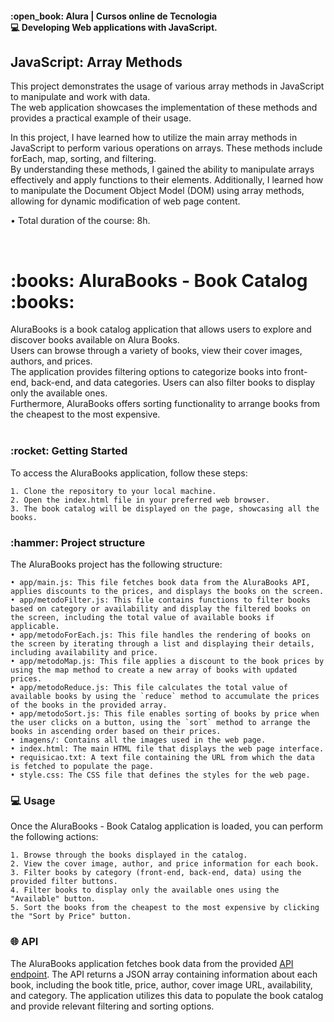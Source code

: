 <h4>:open_book: Alura | Cursos online de Tecnologia<br />
    💻 Developing Web applications with JavaScript.
</h4>

<h2>JavaScript: Array Methods</h2>
<p>
This project demonstrates the usage of various array methods in JavaScript to manipulate and work with data.<br />
The web application showcases the implementation of these methods and provides a practical example of their usage.<br />
  
In this project, I have learned how to utilize the main array methods in JavaScript to perform various operations on arrays. These methods include forEach, map, sorting, and filtering.<br />
By understanding these methods, I gained the ability to manipulate arrays effectively and apply functions to their elements. Additionally, I learned how to manipulate the Document Object Model (DOM) using array methods, allowing for dynamic modification of web page content.<br />
  
• Total duration of the course: 8h.<br />
</p>
<br />

<h1>:books: AluraBooks - Book Catalog :books:</h1>
<p>
AluraBooks is a book catalog application that allows users to explore and discover books available on Alura Books.<br />
Users can browse through a variety of books, view their cover images, authors, and prices.<br />
The application provides filtering options to categorize books into front-end, back-end, and data categories. Users can also filter books to display only the available ones. <br />
Furthermore, AluraBooks offers sorting functionality to arrange books from the cheapest to the most expensive.<br /><br />
</p>

<h3>:rocket: Getting Started</h3>
<p>
To access the AluraBooks application, follow these steps:

    1. Clone the repository to your local machine.
    2. Open the index.html file in your preferred web browser.
    3. The book catalog will be displayed on the page, showcasing all the books.
</p>

<h3>:hammer: Project structure</h3>
<p>
The AluraBooks project has the following structure:

    • app/main.js: This file fetches book data from the AluraBooks API, applies discounts to the prices, and displays the books on the screen.
    • app/metodoFilter.js: This file contains functions to filter books based on category or availability and display the filtered books on the screen, including the total value of available books if applicable.
    • app/metodoForEach.js: This file handles the rendering of books on the screen by iterating through a list and displaying their details, including availability and price.
    • app/metodoMap.js: This file applies a discount to the book prices by using the map method to create a new array of books with updated prices.
    • app/metodoReduce.js: This file calculates the total value of available books by using the `reduce` method to accumulate the prices of the books in the provided array.
    • app/metodoSort.js: This file enables sorting of books by price when the user clicks on a button, using the `sort` method to arrange the books in ascending order based on their prices.
    • imagens/: Contains all the images used in the web page.
    • index.html: The main HTML file that displays the web page interface.
    • requisicao.txt: A text file containing the URL from which the data is fetched to populate the page.
    • style.css: The CSS file that defines the styles for the web page.
</p>

<h3>💻 Usage</h3>
<p>
  Once the AluraBooks - Book Catalog application is loaded, you can perform the following actions:<br />
  
    1. Browse through the books displayed in the catalog.
    2. View the cover image, author, and price information for each book.
    3. Filter books by category (front-end, back-end, data) using the provided filter buttons.
    4. Filter books to display only the available ones using the "Available" button.
    5. Sort the books from the cheapest to the most expensive by clicking the "Sort by Price" button.
</p>



<h3>🌐 API</h3>
<p>
  The AluraBooks application fetches book data from the provided <a href="https://guilhermeonrails.github.io/casadocodigo/livros.json">API endpoint</a>. The API returns a JSON array containing information about each book, including the book title, price, author, cover image URL, availability, and category. The application utilizes this data to populate the book catalog and provide relevant filtering and sorting options.
</p>